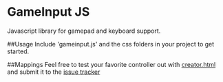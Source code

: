 # GameInput JS
Javascript library for gamepad and keyboard support.

##Usage
Include 'gameinput.js' and the css folders in your project to get started.

##Mappings
Feel free to test your favorite controller out with [creator.html](https://github.com/lunarcloud/gameinputjs/blob/master/creator.html) and submit it to the [issue tracker](https://github.com/lunarcloud/gameinputjs/issues)
